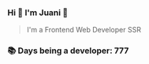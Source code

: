 ### Hi 👋 I&#39;m Juani 🦁

> I&#39;m a Frontend Web Developer SSR

### 📚 Days being a developer: 777
